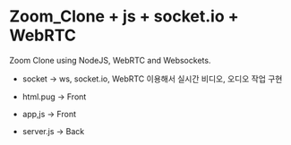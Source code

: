 # Zoom_Clone + js + socket.io + WebRTC

Zoom Clone using NodeJS, WebRTC and Websockets.

- socket -> ws, socket.io, WebRTC 이용해서 실시간 비디오, 오디오 작업 구현
  
- html.pug -> Front
  
- app,js -> Front 
  
- server.js -> Back <br/> 

<!-- ### [프로젝트 바로가기](https://wondonghwi.github.io/Zoom_CloneCoding/) -->
